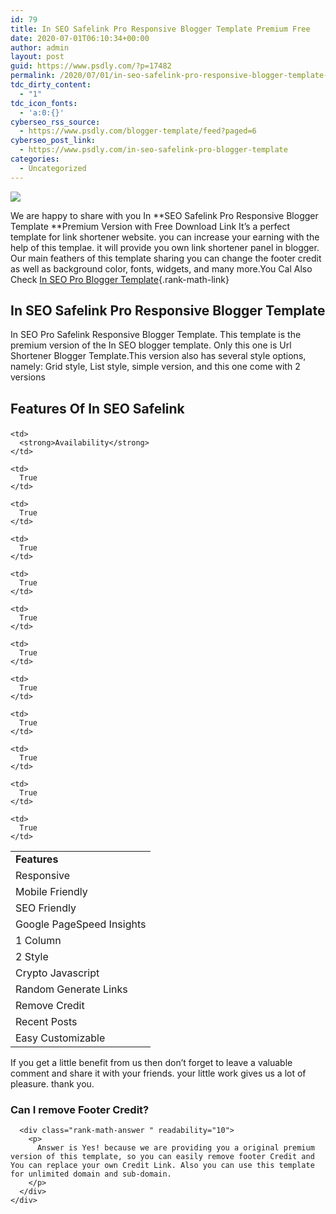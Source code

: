 ```yaml
---
id: 79
title: In SEO Safelink Pro Responsive Blogger Template Premium Free
date: 2020-07-01T06:10:34+00:00
author: admin
layout: post
guid: https://www.psdly.com/?p=17482
permalink: /2020/07/01/in-seo-safelink-pro-responsive-blogger-template-premium-free/
tdc_dirty_content:
  - "1"
tdc_icon_fonts:
  - 'a:0:{}'
cyberseo_rss_source:
  - https://www.psdly.com/blogger-template/feed?paged=6
cyberseo_post_link:
  - https://www.psdly.com/in-seo-safelink-pro-blogger-template
categories:
  - Uncategorized
---
```

<div>
  <img src="https://i2.wp.com/www.psdly.com/wp-content/uploads/2020/07/In-Seo-SafeLink-Blogger-Template-Premium-Version-Free-Download.jpg" class="ff-og-image-inserted" />
</div>

We are happy to share with you&nbsp;In **SEO Safelink Pro Responsive Blogger Template&nbsp;**Premium Version with Free Download Link It’s a perfect template for link shortener website. you can increase your earning with the help of this templae. it will provide you own link shortener panel in blogger. Our main feathers of this template sharing you can change the footer credit as well as background color, fonts, widgets, and many more.You Cal Also Check [In SEO Pro Blogger Template](https://www.psdly.com/in-seo-pro-blogger-template){.rank-math-link}

## **In SEO Safelink Pro Responsive Blogger Template**

In SEO Pro Safelink Responsive Blogger Template. This template is the premium version of the In SEO blogger template. Only this one is Url Shortener Blogger Template.This version also has several style options, namely: Grid style, List style, simple version, and this one come with 2 versions

## **Features Of In SEO Safelink**<figure class="wp-block-table is-style-regular"> 

<table class="has-subtle-pale-green-background-color has-background">
  <tr>
    <td>
      <strong>Features</strong>
    </td>
    
    <td>
      <strong>Availability</strong>
    </td>
  </tr>
  
  <tr>
    <td>
      Responsive
    </td>
    
    <td>
      True
    </td>
  </tr>
  
  <tr>
    <td>
      Mobile Friendly
    </td>
    
    <td>
      True
    </td>
  </tr>
  
  <tr>
    <td>
      SEO Friendly
    </td>
    
    <td>
      True
    </td>
  </tr>
  
  <tr readability="2">
    <td>
      Google PageSpeed Insights
    </td>
    
    <td>
      True
    </td>
  </tr>
  
  <tr>
    <td>
      1 Column
    </td>
    
    <td>
      True
    </td>
  </tr>
  
  <tr>
    <td>
      2 Style
    </td>
    
    <td>
      True
    </td>
  </tr>
  
  <tr>
    <td>
      Crypto Javascript
    </td>
    
    <td>
      True
    </td>
  </tr>
  
  <tr>
    <td>
      Random Generate Links
    </td>
    
    <td>
      True
    </td>
  </tr>
  
  <tr>
    <td>
      Remove Credit
    </td>
    
    <td>
      True
    </td>
  </tr>
  
  <tr>
    <td>
      Recent Posts
    </td>
    
    <td>
      True
    </td>
  </tr>
  
  <tr>
    <td>
      Easy Customizable
    </td>
    
    <td>
      True
    </td>
  </tr>
</table></figure> 

If you get a little benefit from us then don’t forget to leave a valuable comment and share it with your friends. your little work gives us a lot of pleasure. thank you.

<div id="rank-math-faq" class="rank-math-block">
  <div class="rank-math-list ">
    <div id="faq-question-1593709445848" class="rank-math-list-item" readability="7.5">
      <h3 class="rank-math-question ">
        Can I remove Footer Credit?
      </h3>
      
      <div class="rank-math-answer " readability="10">
        <p>
          Answer is Yes! because we are providing you a original premium version of this template, so you can easily remove footer Credit and You can replace your own Credit Link. Also you can use this template for unlimited domain and sub-domain.
        </p>
      </div>
    </div>
  </div>
</div>